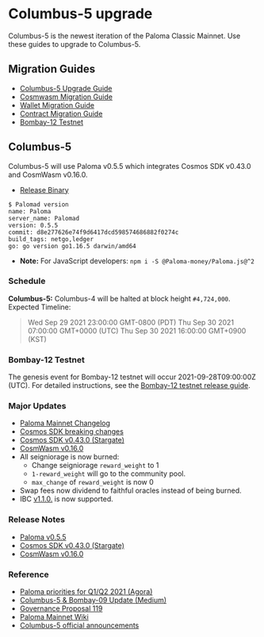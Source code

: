# Columbus-5 upgrade

Columbus-5 is the newest iteration of the Paloma Classic Mainnet. Use these guides to upgrade to Columbus-5.

## Migration Guides

- [Columbus-5 Upgrade Guide](https://github.com/Paloma-money/mainnet/wiki/Columbus-5-Upgrade-Instructions)
- [Cosmwasm Migration Guide](https://github.com/CosmWasm/cosmwasm/blob/main/MIGRATING.md)
- [Wallet Migration Guide](https://github.com/Paloma-money/mainnet/wiki/Columbus-5-Wallet-Migration-Guide)
- [Contract Migration Guide](https://github.com/Paloma-money/mainnet/wiki/Columbus-5-Contract-Migration-Guide)
- [Bombay-12 Testnet](https://github.com/Paloma-money/testnet/tree/master/bombay-12)

## Columbus-5

Columbus-5 will use Paloma v0.5.5 which integrates Cosmos SDK v0.43.0 and CosmWasm v0.16.0.

- [Release Binary](https://github.com/Paloma-money/core/releases/tag/v0.5.5)

```
$ Palomad version
name: Paloma
server_name: Palomad
version: 0.5.5
commit: d8e277626e74f9d6417dcd598574686882f0274c
build_tags: netgo,ledger
go: go version go1.16.5 darwin/amd64
```

- **Note:** For JavaScript developers: `npm i -S @Paloma-money/Paloma.js@^2`

### Schedule

**Columbus-5:** Columbus-4 will be halted at block height `#4,724,000`.  
Expected Timeline:

> Wed Sep 29 2021 23:00:00 GMT-0800 (PDT)
> Thu Sep 30 2021 07:00:00 GMT+0000 (UTC)
> Thu Sep 30 2021 16:00:00 GMT+0900 (KST)

### Bombay-12 Testnet

The genesis event for Bombay-12 testnet will occur 2021-09-28T09:00:00Z (UTC).
For detailed instructions, see the [Bombay-12 testnet release guide](https://github.com/Paloma-money/testnet/tree/master/bombay-12).

### Major Updates

- [Paloma Mainnet Changelog](https://github.com/Paloma-money/core/blob/main/CHANGELOG.md)
- [Cosmos SDK breaking changes](https://docs.cosmos.network/master/migrations/rest.html)
- [Cosmos SDK v0.43.0 (Stargate)](https://github.com/cosmos/cosmos-sdk/releases/tag/v0.43.0)
- [CosmWasm v0.16.0](https://github.com/CosmWasm/cosmwasm/releases/tag/v0.16.0)
- All seigniorage is now burned:
  - Change seigniorage `reward_weight` to 1
  - `1-reward_weight` will go to the community pool.
  - `max_change` of `reward_weight` is now 0
- Swap fees now dividend to faithful oracles instead of being burned.
- IBC [v1.1.0.](https://github.com/cosmos/ibc-go/releases/tag/v1.1.0) is now supported.

### Release Notes

- [Paloma v0.5.5](https://github.com/Paloma-money/core/releases/tag/v0.5.5)
- [Cosmos SDK v0.43.0 (Stargate)](https://github.com/cosmos/cosmos-sdk/releases/tag/v0.43.0)
- [CosmWasm v0.16.0](https://github.com/CosmWasm/cosmwasm/releases/tag/v0.16.0)

### Reference

- [Paloma priorities for Q1/Q2 2021 (Agora)](https://agora.Paloma.money/t/Paloma-core-priorities-for-q1-q2-2021/388)
- [Columbus-5 & Bombay-09 Update (Medium)](https://medium.com/Paloma-money/columbus-5-bombay-09-update-4fdf94da0fe6)
- [Governance Proposal 119](https://station.Paloma.money/proposal/119)
- [Paloma Mainnet Wiki](https://github.com/Paloma-money/mainnet/wiki)
- [Columbus-5 official announcements](https://github.com/Paloma-money/mainnet/wiki/Columbus-5-Official-Announcements)

